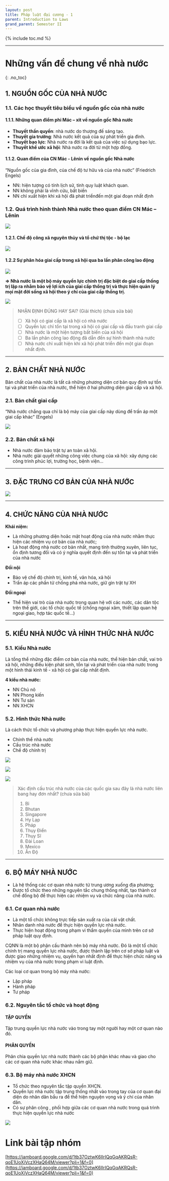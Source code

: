 ```yaml
---
layout: post
title: Pháp luật đại cương - 1
parent: Introduction to Laws
grand_parent: Semester II
---
```


{% include toc.md %}

---

# Những vấn đề chung về nhà nước
{: .no_toc}

## 1. NGUỒN GỐC CỦA NHÀ NƯỚC

### 1.1. Các học thuyết tiêu biểu về nguồn gốc của nhà nước
#### 1.1.1. Những quan điểm phi Mác – xit về nguồn gốc Nhà nước

- **Thuyết thần quyền**: nhà nước do thượng đế sáng tạo. 
- **Thuyết gia trưởng**: Nhà nước kết quả của sự phát triển gia đình.
- **Thuyết bạo lực**: Nhà nước ra đời là kết quả của việc sử dụng bạo lực.
- **Thuyết khế ước xã hội**: Nhà nước ra đời từ một hợp đồng.

#### 1.1.2. Quan điểm của CN Mác - Lênin về nguồn gốc Nhà nước
“Nguồn gốc của gia đình, của chế độ tư hữu và của nhà nước” (Friedrich Engels)

- NN: hiện tượng có tính lịch sử, tính quy luật khách quan.
- NN không phải là vĩnh cửu, bất biến
- NN chỉ xuất hiện khi xã hội đã phát triểnđến một giai đoạn nhất định

### 1.2. Quá trình hình thành Nhà nước theo quan điểm CN Mác – Lênin

![](https://i.ibb.co/VJyjNrT/9JjX1Ac.png)

#### 1.2.1. Chế độ công xã nguyên thủy và tổ chứ thị tộc - bộ lạc

![](https://i.ibb.co/y6tX1Nd/xdoRTzP.png)

#### 1.2.2 Sự phân hóa giai cấp trong xã hội qua ba lần phân công lao động

![](https://i.ibb.co/m58j1Dz/mPLM3Jy.png)

**=> Nhà nước là một bộ máy quyền lực chính trị đặc biệt do giai cấp thống trị lập ra nhằm bảo vệ lợi ích của giai cấp thống trị và thực hiện quản lý mọi mặt đời sống xã hội theo ý chí của giai cấp thống trị.**

![](https://i.ibb.co/ftsh1ch/OIAav66.png)

> NHẬN ĐỊNH ĐÚNG HAY SAI? (Giải thích)
> (chưa sửa bài)
> - [ ] Xã hội có giai cấp là xã hội có nhà nước
> - [ ] Quyền lực chỉ tồn tại trong xã hội có giai cấp và đấu tranh giai cấp
> - [ ] Nhà nước là một hiện tượng bất biến của xã hội
> - [ ] Ba lần phân công lao động đã dẫn đến sự hình thành nhà nước
> - [ ] Nhà nước chỉ xuất hiện khi xã hội phát triển đến một giai đoạn nhất định.

---

## 2. BẢN CHẤT NHÀ NƯỚC

Bản chất của nhà nước là tất cả những phương diện cơ bản quy định sự tồn tại và phát triển của nhà nước, thể hiện ở hai phương diện giai cấp và xã hội.

### 2.1. Bản chất giai cấp

“Nhà nước chẳng qua chỉ là bộ máy của giai cấp này dùng để trấn áp một giai cấp khác” (Engels)

![](https://i.ibb.co/QPnQ47G/cGNfFgb.png)

### 2.2. Bản chất xã hội

- Nhà nước đảm bảo trật tự an toàn xã hội. 
- Nhà nước giải quyết những công việc chung của xã hội: xây dựng các công trình phúc lợi, trường học, bệnh viện…

---

## 3. ĐẶC TRƯNG CƠ BẢN CỦA NHÀ NƯỚC

![](https://i.ibb.co/cJ05bfb/Jt3c8d3.png)

---

## 4. CHỨC NĂNG CỦA NHÀ NƯỚC

**Khái niệm:**

- Là những phương diện hoăc mặt hoạt động của nhà nước nhằm thực hiện các nhiệm vụ cơ bản của nhà nước;
- Là hoạt động nhà nước cơ bản nhất, mang tính thường xuyên, liên tục, ổn định tương đối và có ý nghĩa quyết định đến sự tồn tại và phát triển của nhà nước

**Đối nội**

- Bảo vệ chế độ chính trị, kinh tế, văn hóa, xã hội
- Trấn áp các phần tử chống phá nhà nước, giữ gìn trật tự XH

**Đối ngoại**

- Thể hiện vai trò của nhà nước trong quan hệ với các nước, các dân tộc trên thế giới, các tổ chức quốc tế (chống ngoại xâm, thiết lập quan hệ ngoại giao, hợp tác quốc tế…)

---

## 5. KIỂU NHÀ NƯỚC VÀ HÌNH THỨC NHÀ NƯỚC
### 5.1. Kiểu Nhà nước

Là tổng thể những đặc điểm cơ bản của nhà nước, thể hiện bản chất, vai trò xã hội, những điều kiện phát sinh, tồn tại và phát triển của nhà nước trong một hình thái kinh tế - xã hội có giai cấp nhất định.

**4 kiểu nhà nước:**
* NN Chủ nô
* NN Phong kiến
* NN Tư sản
* NN XHCN

### 5.2. Hình thức Nhà nước

Là cách thức tổ chức và phương pháp thực hiện quyền lực nhà nước.

- Chính thể nhà nước
- Cấu trúc nhà nước
- Chế độ chính trị

![](https://i.ibb.co/FXRmxJ2/82p1LAK.png)

![](https://i.ibb.co/CbWDRtg/5BCe9WO.png)

![](https://i.ibb.co/svWPBkh/Pblpe8n.png)

> Xác định cấu trúc nhà nước của các quốc gia sau đây là nhà nước liên bang hay đơn nhất? (chưa sửa bài)
> 1. Bỉ
> 2. Bhutan
> 3. Singapore
> 4. Hy Lạp
> 5. Pháp
> 6. Thụy Điển
> 7. Thụy Sĩ
> 8. Đài Loan
> 9. Mexico
> 10. Ấn Độ

---

## 6. BỘ MÁY NHÀ NƯỚC

- Là hệ thống các cơ quan nhà nước từ trung ương xuống địa phương;
- Được tổ chức theo những nguyên tắc chung thống nhất, tạo thành cơ chế đồng bộ để thực hiện các nhiệm vụ và chức năng của nhà nước.

### 6.1. Cơ quan nhà nước

- Là một tổ chức không trực tiếp sản xuất ra của cải vật chất.
- Nhân danh nhà nước để thực hiện quyền lực nhà nước.
- Thực hiện hoạt động trong phạm vi thẩm quyền của mình trên cơ sở pháp luật quy định.

CQNN là một bộ phận cấu thành nên bộ máy nhà nước. Đó là một tổ chức chính trị mang quyền lực nhà nước, được thành lập trên cơ sở pháp luật và được giao những nhiệm vụ, quyền hạn nhất định để thực hiện chức năng và nhiệm vụ của nhà nước trong phạm vi luật định.

Các loại cơ quan trong bộ máy nhà nước:

- Lập pháp
- Hành pháp
- Tư pháp

### 6.2. Nguyên tắc tổ chức và hoạt động

#### TẬP QUYỀN

Tập trung quyền lực nhà nước vào trong tay một người hay một cơ quan nào đó.

#### PHÂN QUYỀN

Phân chia quyền lực nhà nước thành các bộ phận khác nhau và giao cho các cơ quan nhà nước khác nhau nắm giữ.

### 6.3. Bộ máy nhà nước XHCN

- Tổ chức theo nguyên tắc tập quyền XHCN.
- Quyền lực nhà nước tập trung thống nhất vào trong tay của cơ quan đại diện do nhân dân bầu ra để thể hiện nguyện vọng và ý chí của nhân dân.
- Có sự phân công , phối hợp giữa các cơ quan nhà nước trong quá trình thực hiện quyền lực nhà nước

![](https://i.ibb.co/Mgph2Bc/vQbLmX6.png)

# Link bài tập nhóm
[https://jamboard.google.com/d/1tb37OztwK6IlrIQqGqAKRQsR-qoE1UoXiVczXHaQ64M/viewer?pli=1&f=0](https://jamboard.google.com/d/1tb37OztwK6IlrIQqGqAKRQsR-qoE1UoXiVczXHaQ64M/viewer?pli=1&f=0)